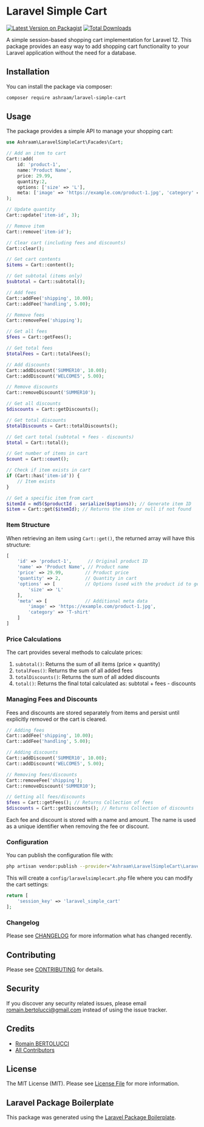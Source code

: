 # Laravel Simple Cart

[![Latest Version on Packagist](https://img.shields.io/packagist/v/ashraam/laravelsimplecart.svg?style=flat-square)](https://packagist.org/packages/ashraam/laravelsimplecart)
[![Total Downloads](https://img.shields.io/packagist/dt/ashraam/laravelsimplecart.svg?style=flat-square)](https://packagist.org/packages/ashraam/laravelsimplecart)

A simple session-based shopping cart implementation for Laravel 12. This package provides an easy way to add shopping cart functionality to your Laravel application without the need for a database.

## Installation

You can install the package via composer:

```bash
composer require ashraam/laravel-simple-cart
```

## Usage

The package provides a simple API to manage your shopping cart:

```php
use Ashraam\LaravelSimpleCart\Facades\Cart;

// Add an item to cart
Cart::add(
    id: 'product-1',
    name:'Product Name',
    price: 29.99,
    quantity:2,
    options: ['size' => 'L'],
    meta: ['image' => 'https://example.com/product-1.jpg', 'category' => 'T-shirt']
);

// Update quantity
Cart::update('item-id', 3);

// Remove item
Cart::remove('item-id');

// Clear cart (including fees and discounts)
Cart::clear();

// Get cart contents
$items = Cart::content();

// Get subtotal (items only)
$subtotal = Cart::subtotal();

// Add fees
Cart::addFee('shipping', 10.00);
Cart::addFee('handling', 5.00);

// Remove fees
Cart::removeFee('shipping');

// Get all fees
$fees = Cart::getFees();

// Get total fees
$totalFees = Cart::totalFees();

// Add discounts
Cart::addDiscount('SUMMER10', 10.00);
Cart::addDiscount('WELCOME5', 5.00);

// Remove discounts
Cart::removeDiscount('SUMMER10');

// Get all discounts
$discounts = Cart::getDiscounts();

// Get total discounts
$totalDiscounts = Cart::totalDiscounts();

// Get cart total (subtotal + fees - discounts)
$total = Cart::total();

// Get number of items in cart
$count = Cart::count();

// Check if item exists in cart
if (Cart::has('item-id')) {
    // Item exists
}

// Get a specific item from cart
$itemId = md5($productId . serialize($options)); // Generate item ID
$item = Cart::get($itemId); // Returns the item or null if not found
```

### Item Structure
When retrieving an item using `Cart::get()`, the returned array will have this structure:
```php
[
    'id' => 'product-1',      // Original product ID
    'name' => 'Product Name', // Product name
    'price' => 29.99,        // Product price
    'quantity' => 2,         // Quantity in cart
    'options' => [           // Options (used with the product id to generate the unique item hash id)
        'size' => 'L'
    ],
    'meta' => [              // Additional meta data
        'image' => 'https://example.com/product-1.jpg',
        'category' => 'T-shirt'
    ]
]
```

### Price Calculations

The cart provides several methods to calculate prices:

1. `subtotal()`: Returns the sum of all items (price × quantity)
2. `totalFees()`: Returns the sum of all added fees
3. `totalDiscounts()`: Returns the sum of all added discounts
4. `total()`: Returns the final total calculated as: subtotal + fees - discounts

### Managing Fees and Discounts

Fees and discounts are stored separately from items and persist until explicitly removed or the cart is cleared.

```php
// Adding fees
Cart::addFee('shipping', 10.00);
Cart::addFee('handling', 5.00);

// Adding discounts
Cart::addDiscount('SUMMER10', 10.00);
Cart::addDiscount('WELCOME5', 5.00);

// Removing fees/discounts
Cart::removeFee('shipping');
Cart::removeDiscount('SUMMER10');

// Getting all fees/discounts
$fees = Cart::getFees(); // Returns Collection of fees
$discounts = Cart::getDiscounts(); // Returns Collection of discounts
```

Each fee and discount is stored with a name and amount. The name is used as a unique identifier when removing the fee or discount.

### Configuration

You can publish the configuration file with:

```bash
php artisan vendor:publish --provider="Ashraam\LaravelSimpleCart\LaravelSimpleCartServiceProvider"
```

This will create a `config/laravelsimplecart.php` file where you can modify the cart settings:

```php
return [
    'session_key' => 'laravel_simple_cart'
];
```

### Changelog

Please see [CHANGELOG](CHANGELOG.md) for more information what has changed recently.

## Contributing

Please see [CONTRIBUTING](CONTRIBUTING.md) for details.

## Security

If you discover any security related issues, please email romain.bertolucci@gmail.com instead of using the issue tracker.

## Credits

- [Romain BERTOLUCCI](https://github.com/ashraam)
- [All Contributors](../../contributors)

## License

The MIT License (MIT). Please see [License File](LICENSE.md) for more information.

## Laravel Package Boilerplate

This package was generated using the [Laravel Package Boilerplate](https://laravelpackageboilerplate.com).
